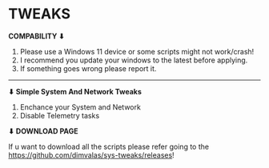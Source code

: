 # TWEAKS

**COMPABILITY ⬇**

1. Please use a Windows 11 device or some scripts might not work/crash!
2. I recommend you update your windows to the latest before applying.
3. If something goes wrong please report it.

-----------------------------------------------------------------------

**⬇ Simple System And Network Tweaks**

1. Enchance your System and Network
2. Disable Telemetry tasks

**⬇ DOWNLOAD PAGE**

If u want to download all the scripts please refer going to the https://github.com/dimvalas/sys-tweaks/releases!
